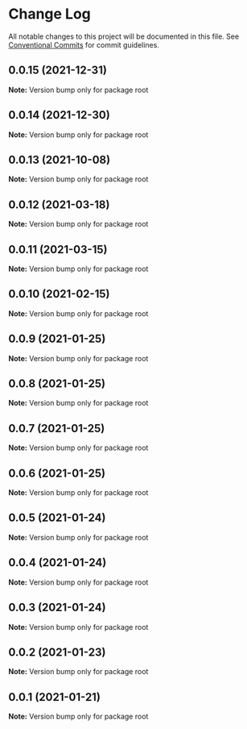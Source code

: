 # Change Log

All notable changes to this project will be documented in this file.
See [Conventional Commits](https://conventionalcommits.org) for commit guidelines.

## 0.0.15 (2021-12-31)

**Note:** Version bump only for package root





## 0.0.14 (2021-12-30)

**Note:** Version bump only for package root





## 0.0.13 (2021-10-08)

**Note:** Version bump only for package root





## 0.0.12 (2021-03-18)

**Note:** Version bump only for package root





## 0.0.11 (2021-03-15)

**Note:** Version bump only for package root





## 0.0.10 (2021-02-15)

**Note:** Version bump only for package root





## 0.0.9 (2021-01-25)

**Note:** Version bump only for package root





## 0.0.8 (2021-01-25)

**Note:** Version bump only for package root





## 0.0.7 (2021-01-25)

**Note:** Version bump only for package root





## 0.0.6 (2021-01-25)

**Note:** Version bump only for package root





## 0.0.5 (2021-01-24)

**Note:** Version bump only for package root





## 0.0.4 (2021-01-24)

**Note:** Version bump only for package root





## 0.0.3 (2021-01-24)

**Note:** Version bump only for package root





## 0.0.2 (2021-01-23)

**Note:** Version bump only for package root





## 0.0.1 (2021-01-21)

**Note:** Version bump only for package root
